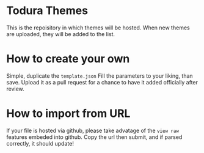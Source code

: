 # Todura Themes
This is the repoisitory in which themes will be hosted. When new themes are uploaded, they will be added to the list.

# How to create your own
Simple, duplicate the `template.json`
Fill the parameters to your liking, than save. Upload it as a pull request for a chance to have it added officially after review.

# How to import from URL
If your file is hosted via github, please take advatage of the `view raw` features embeded into github. Copy the url then submit, and  if parsed correctly, it should update!
